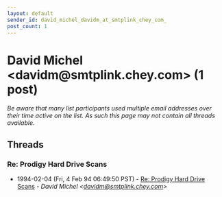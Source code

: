 ```yaml
---
layout: default
sender_id: david_michel_davidm_at_smtplink_chey_com_
post_count: 1
---
```


# David Michel <davidm<span>@</span>smtplink.chey.com> (1 post)

_Be aware that many list participants used multiple email addresses over their time active on the list. As such this page may not contain all threads available._

## Threads

### Re: Prodigy Hard Drive Scans
+ 1994-02-04 (Fri, 4 Feb 94 06:49:50 PST) - [Re: Prodigy Hard Drive Scans](/archive/1994/02/da5cfcd175a90d2b9f0c6216baca2e8e76b4bc8fbfa07c5c9e4fe102bfce364d) - _David Michel \<davidm@smtplink.chey.com\>_

